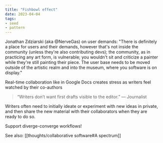 ```yaml
---
title: "Fishbowl effect"
date: 2023-04-04
tags:
- seed
- pattern
---
```


Jonathan Zdziarski (aka @NerveGas) on user demands: "There is definitely a place for users and their demands, however that's not inside the community (unless they're also contributing devs); the community, as in practicing any art form, is vulnerable; you wouldn't sit and criticize a painter while they're still painting their piece. The user base needs to be moved outside of the artistic realm and into the museum, where you software is on display."

Real-time collaboration like in Google Docs creates stress as writers feel watched by their co-authors

> “Writers don’t want first drafts visible to the editor.” — Journalist

Writers often need to initially ideate or experiment with new ideas in private, and then share the new material with their collaborators when they are ready to do so.

Support diverge-converge workflows!

See also: [[thoughts/collaborative software#A spectrum]]
